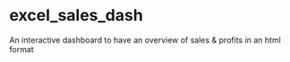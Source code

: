 # excel_sales_dash
An interactive dashboard to have an overview of sales &amp; profits in an html format
